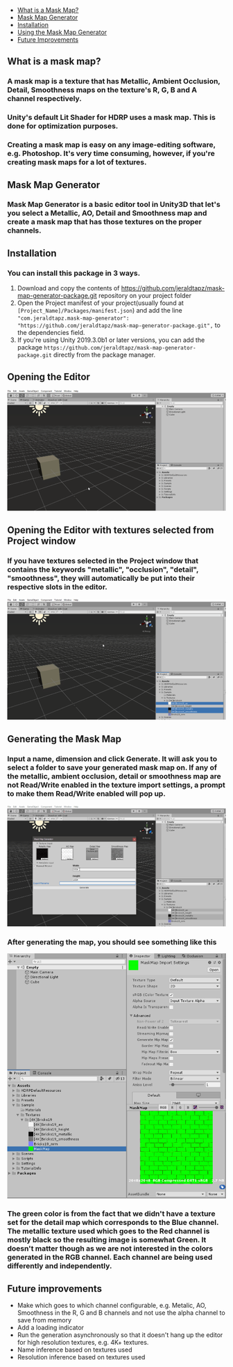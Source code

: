 *  [What is a Mask Map?](#mask_map_definition)
*  [Mask Map Generator](#maskmapgenerator)
*  [Installation](#installation)
*  [Using the Mask Map Generator](#open)
*  [Future Improvements](#improvements)

<a name="mask_map_definition"></a>
## What is a mask map? 
### A mask map is a texture that has **Metallic, Ambient Occlusion, Detail, Smoothness** maps on the texture's R, G, B and A channel respectively.
### Unity's default Lit Shader for HDRP uses a mask map. This is done for optimization purposes.
### Creating a mask map is easy on any image-editing software, e.g. Photoshop. It's very time consuming, however, if you're creating mask maps for a lot of textures. 

<a name="maskmapgenerator"></a>
## **Mask Map Generator**
### Mask Map Generator is a basic editor tool in Unity3D that let's you select a Metallic, AO, Detail and Smoothness map and create a mask map that has those textures on the proper channels. 

<a name="installation"></a>
## **Installation**
### You can install this package in 3 ways. 
1. Download and copy the contents of https://github.com/jeraldtapz/mask-map-generator-package.git repository on your project folder
2. Open the Project manifest of your project(usually found at `[Project_Name]/Packages/manifest.json`) and add the line `"com.jeraldtapz.mask-map-generator": "https://github.com/jeraldtapz/mask-map-generator-package.git",` to the dependencies field.
3. If you're using Unity 2019.3.0b1 or later versions, you can add the package `https://github.com/jeraldtapz/mask-map-generator-package.git` directly from the package manager.

<a name="open"></a>
## Opening the Editor
![Open Mask Map Generator](Assets/Docs/images/maskmap_open.gif)

## Opening the Editor with textures selected from Project window
### If you have textures selected in the Project window that contains the keywords "metallic", "occlusion", "detail", "smoothness", they will automatically be put into their respective slots in the editor.

![Open Mask Map Generator with Selected Textures](Assets/Docs/images/maskmap_open_selected.gif)

## Generating the Mask Map
### Input a name, dimension and click Generate. It will ask you to select a folder to save your generated mask map on. If any of the metallic, ambient occlusion, detail or smoothness map are not Read/Write enabled in the texture import settings, a prompt to make them Read/Write enabled will pop up.

![Generate the Mask Map](Assets/Docs/images/maskmap_generate.gif)

### After generating the map, you should see something like this 
![Generated Mask Map](Assets/Docs/images/MaskMap_generated.PNG)

### The green color is from the fact that we didn't have a texture set for the detail map which corresponds to the Blue channel. The metallic texture used which goes to the Red channel is mostly black so the resulting image is somewhat Green. It doesn't matter though as we are not interested in the colors generated in the RGB channel. Each channel are being used differently and independently.

<a name="improvements"></a>
## Future improvements
* Make which goes to which channel configurable, e.g. Metalic, AO, Smoothness in the R, G and B channels and not use the alpha channel to save from memory
* Add a loading indicator
* Run the generation asynchronously so that it doesn't hang up the editor for high resolution textures, e.g. 4K+ textures.
* Name inference based on textures used
* Resolution inference based on textures used
